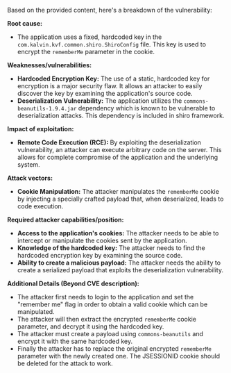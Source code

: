 Based on the provided content, here's a breakdown of the vulnerability:

**Root cause:**
- The application uses a fixed, hardcoded key in the `com.kalvin.kvf.common.shiro.ShiroConfig` file. This key is used to encrypt the `rememberMe` parameter in the cookie.

**Weaknesses/vulnerabilities:**
- **Hardcoded Encryption Key:** The use of a static, hardcoded key for encryption is a major security flaw. It allows an attacker to easily discover the key by examining the application's source code.
- **Deserialization Vulnerability:** The application utilizes the `commons-beanutils-1.9.4.jar` dependency which is known to be vulnerable to deserialization attacks. This dependency is included in shiro framework.

**Impact of exploitation:**
- **Remote Code Execution (RCE):** By exploiting the deserialization vulnerability, an attacker can execute arbitrary code on the server. This allows for complete compromise of the application and the underlying system.

**Attack vectors:**
- **Cookie Manipulation:** The attacker manipulates the `rememberMe` cookie by injecting a specially crafted payload that, when deserialized, leads to code execution.

**Required attacker capabilities/position:**
- **Access to the application's cookies:** The attacker needs to be able to intercept or manipulate the cookies sent by the application.
- **Knowledge of the hardcoded key:** The attacker needs to find the hardcoded encryption key by examining the source code.
- **Ability to create a malicious payload:** The attacker needs the ability to create a serialized payload that exploits the deserialization vulnerability.

**Additional Details (Beyond CVE description):**
- The attacker first needs to login to the application and set the "remember me" flag in order to obtain a valid cookie which can be manipulated.
- The attacker will then extract the encrypted `rememberMe` cookie parameter, and decrypt it using the hardcoded key.
- The attacker must create a payload using `commons-beanutils` and encrypt it with the same hardcoded key.
- Finally the attacker has to replace the original encrypted `rememberMe` parameter with the newly created one. The JSESSIONID cookie should be deleted for the attack to work.